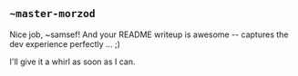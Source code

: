 ## `~master-morzod`
Nice job, ~samsef! And your README writeup is awesome -- captures the dev experience perfectly ... ;)

I'll give it a whirl as soon as I can.